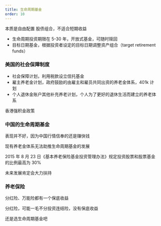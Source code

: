 ```yaml
---
title: 生命周期基金
order: 10
---
```


本质是自由配置 股债组合，不适合短期收益

- 生命周期投资期限在 5-30 年，开放式基金，可随时赎回
- 目标日期基金，根据投资者设定的目标日期调整资产组合（target retirement funds）

### 美国的社会保障制度

- 社会保障计划，利用税款设立信托基金
- 雇主养老金计划，政府鼓励的由雇主和雇员共同出资的养老金体系，401k 计划
- 个人退休金账户其他补充养老计划，个人为了更好的退休生活而建立的养老体系

香港强积金政策

### 中国的生命周期基金

表现并不好，因为中国行情信奉的还是赚快钱

现有养老金体系无法助推生命周期基金的发展

2015 年 8 月 23 日《基本养老保险基金投资管理办法》规定投资股票和股票基金的比例最高为 30%

未来发展肯定会大力扶持

### 养老保险

分红险、万能险都有一个保底收益

分红险，可能一毛不分投资连结险，没有保底收益

还是选生命周期基金吧
